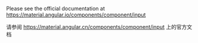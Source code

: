 Please see the official documentation at <https://material.angular.io/components/component/input>

请参阅 <https://material.angular.cn/components/component/input> 上的官方文档

